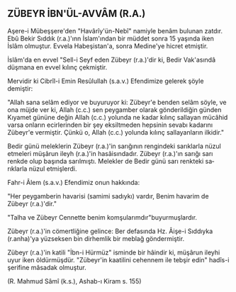 ## ZÜBEYR İBN'ÜL-AVVÂM (R.A.)

Aşere-i Mübeşşere'den "Havârîy'ün-Nebî" namiyle benâm bulunan zatdır. Ebû Bekir Sıddık (r.a.)'ınn İs­lam'ından bir müddet sonra 15 yaşında iken İslâm ol­muştur. Evvela Habeşistan'a, sonra Medine'ye hicret et­miştir.

İslâm'da en evvel "Sell-i Seyf eden Zübeyr (r.a.)'dir ki, Bedir Vak'asındâ düşmana en evvel kılınç çekmiştir.

Mervidir ki Cibrîl-i Emin Resûlullah (s.a.v.) Efendi­mize gelerek şöyle demiştir:

"Allah sana selâm ediyor ve buyuruyor ki: Zübeyr'e benden selâm söyle, ve ona müjde ver ki, Allah (c.c.) sen peygamber olarak gönderildiğin günden Kıyamet günü­ne değin Allah (c.c.) yolunda ne kadar kılınç sallayan mücâhid varsa onların ecirlerinden bir şey eksiltmeden hepsinin sevabı kadarını Zübeyr'e vermiştir. Çünkü o, Allah (c.c.) yolunda kılınç sallayanların ilkidir."

Bedir günü meleklerin Zübeyr (r.a.)'in sarığının ren­gindeki sarıklarla nüzul etmeleri müşârun ileyh (r.a.)'in hasâisındadır. Zübeyr (r.a.)'ın sarığı sarı renkde olup ba­şında sarılmıştı. Melekler de Bedir günü sarı renkteki sa­rıklarla nüzul etmişlerdi.

Fahr-i Âlem (s.a.v.) Efendimiz onun hakkında:

"Her peygamberin havarisi (samimi sadıykı) vardır, Benim havarim de Zübeyr (r.a.)'dir."

"Talha ve Zübeyr Cennette benim komşularımdır"buyurmuşlardır.

Zübeyr (r.a.)'in cömertliğine gelince: Ber defasında Hz. Âişe-i Sıddıyka (r.anha)'ya yüzseksen bin dirhemlik bir meblağ göndermiştir.

Zübeyr (r.a.)'in katili "İbn-i Hürmüz" isminde bir hâindir ki, müşârun ileyhi uyur iken öldürmüşdür. "Zübeyr'in kaatilini cehennem ile tebşir edin" hadîs-i şerifine mâsadak olmuştur.

(R. Mahmud Sâmî (k.s.), Ashab-ı Kiram s. 155)

